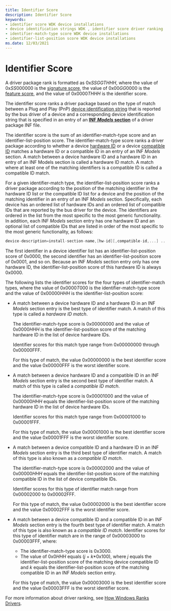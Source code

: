 ```yaml
---
title: Identifier Score
description: Identifier Score
keywords:
- identifier score WDK device installations
- device identification strings WDK , identifier score driver ranking
- identifier-match-type score WDK device installations
- identifier-list-position score WDK device installations
ms.date: 12/03/2021
---
```


# Identifier Score


A driver package rank is formatted as 0x*SSGGTHHH*, where the value of 0x*SS*000000 is the [signature score](signature-score--windows-vista-and-later-.md), the value of 0x00*GG*0000 is the [feature score](feature-score--windows-vista-and-later-.md), and the value of 0x0000*THHH* is the identifier score.

The identifier score ranks a driver package based on the type of match between a Plug and Play (PnP) [device identification string](device-identification-strings.md) that is reported by the bus driver of a device and a corresponding device identification string that is specified in an entry of an [**INF *Models* section**](inf-models-section.md) of a driver package INF file.

The identifier score is the sum of an identifier-match-type score and an identifier-list-position score. The identifier-match-type score ranks a driver package according to whether a device [hardware ID](hardware-ids.md) or a device [compatible ID](compatible-ids.md) matches a hardware ID or a compatible ID in an entry of an INF *Models* section. A match between a device hardware ID and a hardware ID in an entry of an INF Models section is called a hardware ID match. A match where at least one of the matching identifiers is a compatible ID is called a compatible ID match.

For a given identifier-match type, the identifier-list-position score ranks a driver package according to the position of the matching identifier in the hardware ID list or the compatible ID list for a device and the position of the matching identifier in an entry of an INF *Models* section. Specifically, each device has an ordered list of hardware IDs and an ordered list of compatible IDs that are reported by the bus driver for the device. The identifiers are ordered in the list from the most specific to the most generic functionality. In addition, each INF *Models* section entry has one hardware ID and an optional list of compatible IDs that are listed in order of the most specific to the most generic functionality, as follows:

```cpp
device-description=install-section-name,[hw-id][,compatible-id,...] ...
```

The first identifier in a device identifier list has an identifier-list-position score of 0x0000, the second identifier has an identifier-list-position score of 0x0001, and so on. Because an INF *Models* section entry only has one hardware ID, the identifier-list-position score of this hardware ID is always 0x0000.

The following lists the identifier scores for the four types of identifier-match types, where the value of 0x0000*T*000 is the identifier-match-type score and the value of 0x00000*HHH* is the identifier-list-position score:

-   A match between a device hardware ID and a hardware ID in an INF *Models* section entry is the best type of identifier match. A match of this type is called a *hardware ID match*.

    The identifier-match-type score is 0x00000000 and the value of 0x0000*HHH* is the identifier-list-position score of the matching hardware ID in the list of device hardware IDs.

    Identifier scores for this match type range from 0x00000000 through 0x00000FFF.

    For this type of match, the value 0x00000000 is the best identifier score and the value 0x00000FFF is the worst identifier score.

-   A match between a device hardware ID and a compatible ID in an INF *Models* section entry is the second best type of identifier match. A match of this type is called a *compatible ID match*.

    The identifier-match-type score is 0x00001000 and the value of 0x00000*HHH* equals the identifier-list-position score of the matching hardware ID in the list of device hardware IDs.

    Identifier scores for this match type range from 0x00001000 to 0x00001FFF.

    For this type of match, the value 0x00001000 is the best identifier score and the value 0x00001FFF is the worst identifier score.

-   A match between a device compatible ID and a hardware ID in an INF *Models* section entry is the third best type of identifier match. A match of this type is also known as a *compatible ID match*.

    The identifier-match-type score is 0x00002000 and the value of 0x00000*HHH* equals the identifier-list-position score of the matching compatible ID in the list of device compatible IDs.

    Identifier scores for this type of identifier match range from 0x00002000 to 0x00002FFF.

    For this type of match, the value 0x00002000 is the best identifier score and the value 0x00002FFF is the worst identifier score.

-   A match between a device compatible ID and a compatible ID in an INF *Models* section entry is the fourth best type of identifier match. A match of this type is also known as a *compatible ID match*. Identifier scores for this type of identifier match are in the range of 0x00003000 to 0x00003FFF, where:

    -   The identifier-match-type score is 0x3000.
    -   The value of 0x0*HHH* equals (*j* + *k*\*0x100), where *j* equals the identifier-list-position score of the matching device compatible ID and *k* equals the identifier-list-position score of the matching compatible ID in an INF *Models* section entry.

    For this type of match, the value 0x00003000 is the best identifier score and the value 0x00003FFF is the worst identifier score.

For more information about driver ranking, see [How Windows Ranks Drivers](how-windows-ranks-driver-packages.md).
